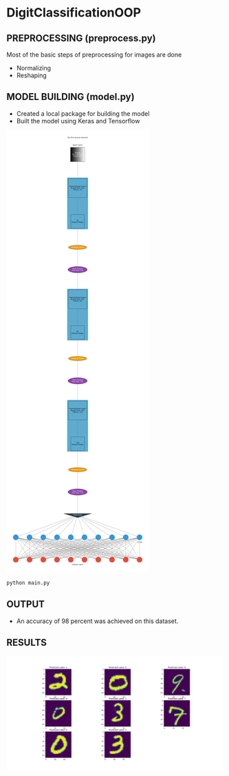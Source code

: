 # DigitClassificationOOP

## PREPROCESSING (preprocess.py)

Most of the basic steps of preprocessing for images are done
- Normalizing
- Reshaping


## MODEL BUILDING (model.py)
- Created a local package for building the model
- Built the model using Keras and Tensorflow


![Alt text](network.gv-1.png?raw=true "Title")


```python
python main.py
```

## OUTPUT
- An accuracy of 98 percent was achieved on this dataset.

## RESULTS
![Alt text](Output.png?raw=true "Title")
